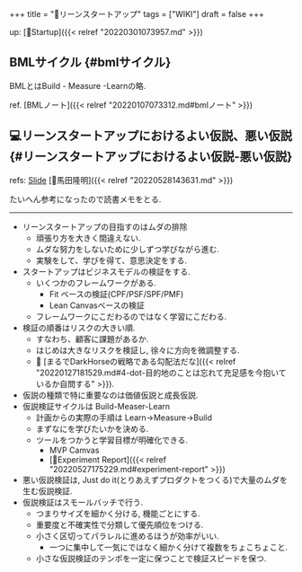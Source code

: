 +++
title = "📝リーンスタートアップ"
tags = ["WIKI"]
draft = false
+++

up: [📂Startup]({{< relref "20220301073957.md" >}})


## BMLサイクル {#bmlサイクル}

BMLとはBuild - Measure -Learnの略.

ref. [BMLノート]({{< relref "20220107073312.md#bmlノート" >}})


## 💻リーンスタートアップにおけるよい仮説、悪い仮説 {#リーンスタートアップにおけるよい仮説-悪い仮説}

refs: [Slide](https://www.slideshare.net/takaumada/good-hypothesis-for-lean-startup) [👨馬田隆明]({{< relref "20220528143631.md" >}})

たいへん参考になったので読書メモをとる.

---

-   リーンスタートアップの目指すのはムダの排除
    -   頑張り方を大きく間違えない.
    -   ムダな努力をしないために少しずつ学びながら進む.
    -   実験をして、学びを得て、意思決定をする.
-   スタートアップはビジネスモデルの検証をする.
    -   いくつかのフレームワークがある.
        -   Fit ベースの検証(CPF/PSF/SPF/PMF)
        -   Lean Canvasベースの検証
    -   フレームワークにこだわるのではなく学習にこだわる.
-   検証の順番はリスクの大きい順.
    -   すなわち、顧客に課題があるか.
    -   はじめは大きなリスクを検証し, 徐々に方向を微調整する.
    -   🤔 [まるでDarkHorseの戦略である勾配法だな]({{< relref "20220127181529.md#4-dot-目的地のことは忘れて充足感を今抱いているか自問する" >}}).
-   仮説の種類で特に重要なのは価値仮説と成長仮説.
-   仮説検証サイクルは Build-Measer-Learn
    -   計画からの実際の手順は Learn->Measure->Build
    -   まずなにを学びたいかを決める.
    -   ツールをつかうと学習目標が明確化できる.
        -   MVP Camvas
        -   [📝Experiment Report]({{< relref "20220527175229.md#experiment-report" >}})
-   悪い仮説検証は, Just do it(とりあえずプロダクトをつくる)で大量のムダを生む仮説検証.
-   仮説検証はスモールバッチで行う.
    -   つまりサイズを細かく分ける, 機能ごとにする.
    -   重要度と不確実性で分類して優先順位をつける.
    -   小さく区切ってパラレルに進めるほうが効率がいい.
        -   一つに集中して一気にではなく細かく分けて複数をちょこちょこと.
    -   小さな仮説検証のテンポを一定に保つことで検証スピードを保つ.
